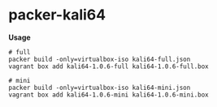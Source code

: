 packer-kali64
=============

**Usage** 

    # full
    packer build -only=virtualbox-iso kali64-full.json
    vagrant box add kali64-1.0.6-full kali64-1.0.6-full.box

    # mini 
    packer build -only=virtualbox-iso kali64-mini.json
    vagrant box add kali64-1.0.6-mini kali64-1.0.6-mini.box
